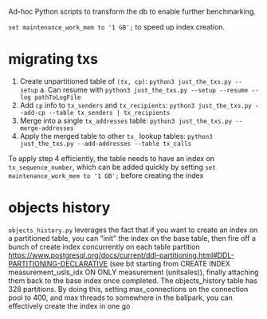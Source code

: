 Ad-hoc Python scripts to transform the db to enable further benchmarking.

`set maintenance_work_mem to '1 GB';` to speed up index creation.

# migrating txs

1. Create unpartitioned table of `(tx, cp)`: `python3 just_the_txs.py --setup`
   a. Can resume with `python3 just_the_txs.py --setup --resume --log pathToLogFile`
2. Add `cp` info to `tx_senders` and `tx_recipients`: `python3 just_the_txs.py --add-cp --table tx_senders | tx_recipients`
3. Merge into a single `tx_addresses` table: `python3 just_the_txs.py --merge-addresses`
4. Apply the merged table to other `tx_` lookup tables: `python3 just_the_txs.py --add-addresses --table tx_calls`

To apply step 4 efficiently, the table needs to have an index on `tx_sequence_number`, which can be added quickly by setting `set maintenance_work_mem to '1 GB';` before creating the index

# objects history
`objects_history.py` leverages the fact that if you want to create an index on a partitioned table, you can "init" the index on the base table, then fire off a bunch of create index concurrently on each table partition https://www.postgresql.org/docs/current/ddl-partitioning.html#DDL-PARTITIONING-DECLARATIVE (see bit starting from CREATE INDEX measurement_usls_idx ON ONLY measurement (unitsales)), finally attaching them back to the base index once completed. The objects_history table has 328 partitions. By doing this, setting max_connections on the connection pool to 400, and max threads to somewhere in the ballpark, you can effectively create the index in one go
